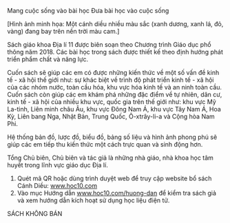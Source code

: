 Mang cuộc sống vào bài học
Đưa bài học vào cuộc sống

[Hình ảnh minh họa: Một cánh diều nhiều màu sắc (xanh dương, xanh lá, đỏ, vàng) đang bay trên nền trời màu cam.]

Sách giáo khoa Địa lí 11 được biên soạn theo Chương trình Giáo dục phổ thông năm 2018. Các bài học trong sách được thiết kế theo định hướng phát triển phẩm chất và năng lực.

Cuốn sách sẽ giúp các em có được những kiến thức về một số vấn đề kinh tế - xã hội thế giới như: sự khác biệt về trình độ phát triển kinh tế - xã hội của các nhóm nước, toàn cầu hóa, khu vực hóa kinh tế và an ninh toàn cầu. Cuốn sách còn giúp các em khám phá những đặc điểm về tự nhiên, dân cư, kinh tế - xã hội của nhiều khu vực, quốc gia trên thế giới như: khu vực Mỹ La-tinh, Liên minh châu Âu, khu vực Đông Nam Á, khu vực Tây Nam Á, Hoa Kỳ, Liên bang Nga, Nhật Bản, Trung Quốc, Ô-xtrây-li-a và Cộng hòa Nam Phi.

Hệ thống bản đồ, lược đồ, biểu đồ, bảng số liệu và hình ảnh phong phú sẽ giúp các em tiếp thu kiến thức một cách trực quan và sinh động hơn.

Tổng Chủ biên, Chủ biên và tác giả là những nhà giáo, nhà khoa học tâm huyết trong lĩnh vực giáo dục Địa lí.

1. Quét mã QR hoặc dùng trình duyệt web để truy cập website bổ sách Cánh Diều: www.hoc10.com
2. Vào mục Hướng dẫn www.hoc10.com/huong-dan để kiểm tra sách giả và xem hướng dẫn kích hoạt sử dụng học liệu điện tử.

SÁCH KHÔNG BÁN
